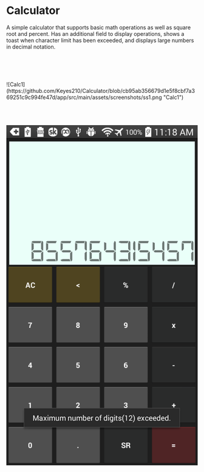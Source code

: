 # Calculator

A simple calculator that supports basic math operations as well as square root and percent. Has an additional field to display operations, shows a toast when character limit has been exceeded, and displays large numbers in decimal notation. 


<br>
<br>
<br>
<br>
![Calc1](https://github.com/Keyes210/Calculator/blob/cb95ab356679d1e5f8cbf7a369251c9c994fe47d/app/src/main/assets/screenshots/ss1.png "Calc1")

<br>
<br>
<br>
<br>

![Calc2](https://github.com/Keyes210/Calculator/blob/cb95ab356679d1e5f8cbf7a369251c9c994fe47d/app/src/main/assets/screenshots/ss2.png "Calc2")

